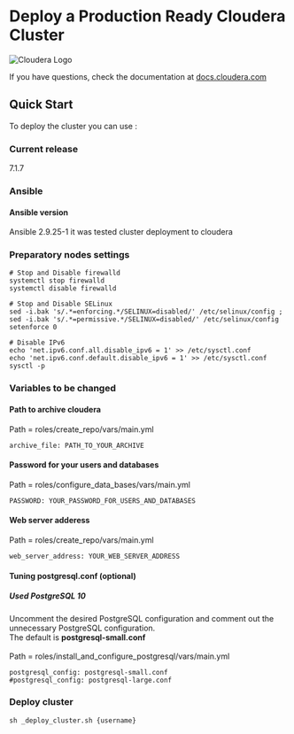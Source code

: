 # Deploy a Production Ready Cloudera Cluster

![Cloudera Logo](https://upload.wikimedia.org/wikipedia/commons/thumb/2/29/Cloudera_logo_darkorange.png/640px-Cloudera_logo_darkorange.png)

If you have questions, check the documentation at [docs.cloudera.com](https://docs.cloudera.com/cdp-private-cloud-base/7.1.7/index.html)

## Quick Start

To deploy the cluster you can use :

### Current release
7.1.7

### Ansible

#### Ansible version

Ansible 2.9.25-1 it was tested cluster deployment to cloudera

### Preparatory nodes settings

```ShellSession
# Stop and Disable firewalld
systemctl stop firewalld
systemctl disable firewalld

# Stop and Disable SELinux
sed -i.bak 's/.*=enforcing.*/SELINUX=disabled/' /etc/selinux/config ; sed -i.bak 's/.*=permissive.*/SELINUX=disabled/' /etc/selinux/config 
setenforce 0

# Disable IPv6
echo 'net.ipv6.conf.all.disable_ipv6 = 1' >> /etc/sysctl.conf
echo 'net.ipv6.conf.default.disable_ipv6 = 1' >> /etc/sysctl.conf
sysctl -p
```

### Variables to be changed

#### Path to archive cloudera
Path = roles/create_repo/vars/main.yml

```
archive_file: PATH_TO_YOUR_ARCHIVE
```

#### Password for your users and databases
Path = roles/configure_data_bases/vars/main.yml

```
PASSWORD: YOUR_PASSWORD_FOR_USERS_AND_DATABASES
```

#### Web server adderess
Path = roles/create_repo/vars/main.yml

```
web_server_address: YOUR_WEB_SERVER_ADDRESS
```

#### Tuning postgresql.conf (optional)
##### Used PostgreSQL 10
Uncomment the desired PostgreSQL configuration and comment out the unnecessary PostgreSQL configuration.
<br/>
The default is **postgresql-small.conf**
<br/>
<br/>
Path = roles/install_and_configure_postgresql/vars/main.yml

```
postgresql_config: postgresql-small.conf
#postgresql_config: postgresql-large.conf
```

### Deploy cluster

```ShellSession
sh _deploy_cluster.sh {username}
```
